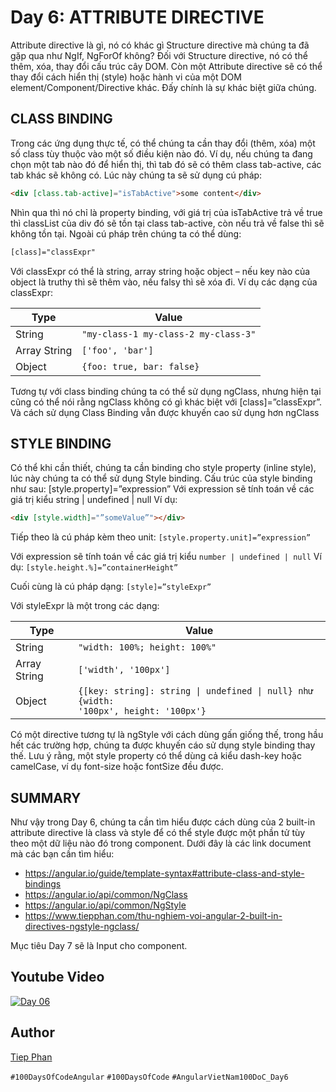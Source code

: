 # Day 6: ATTRIBUTE DIRECTIVE

Attribute directive là gì, nó có khác gì Structure directive mà chúng ta đã gặp qua như NgIf, NgForOf không?
Đối với Structure directive, nó có thể thêm, xóa, thay đổi cấu trúc cây DOM. Còn một Attribute directive sẽ có thể thay đổi cách hiển thị (style) hoặc hành vi của một DOM element/Component/Directive khác. Đấy chính là sự khác biệt giữa chúng.

## CLASS BINDING

Trong các ứng dụng thực tế, có thể chúng ta cần thay đổi (thêm, xóa) một số class tùy thuộc vào một số điều kiện nào đó.
Ví dụ, nếu chúng ta đang chọn một tab nào đó để hiển thị, thì tab đó sẽ có thêm class tab-active, các tab khác sẽ không có. Lúc này chúng ta sẽ sử dụng cú pháp:

```html
<div [class.tab-active]="isTabActive">some content</div>
```

Nhìn qua thì nó chỉ là property binding, với giá trị của isTabActive trả về true thì classList của div đó sẽ tồn tại class tab-active, còn nếu trả về false thì sẽ không tồn tại.
Ngoài cú pháp trên chúng ta có thể dùng:

```html
[class]="classExpr"
```

Với classExpr có thể là string, array string hoặc object – nếu key nào của object là truthy thì sẽ thêm vào, nếu falsy thì sẽ xóa đi.
Ví dụ các dạng của classExpr:

| Type         | Value                                |
| ------------ | ------------------------------------ |
| String       | `"my-class-1 my-class-2 my-class-3"` |
| Array String | `['foo', 'bar']`                     |
| Object       | `{foo: true, bar: false}`            |

Tương tự với class binding chúng ta có thể sử dụng ngClass, nhưng hiện tại cũng có thể nói rằng ngClass không có gì khác biệt với [class]=”classExpr”. Và cách sử dụng Class Binding vẫn được khuyến cao sử dụng hơn ngClass

## STYLE BINDING

Có thể khi cần thiết, chúng ta cần binding cho style property (inline style), lúc này chúng ta có thể sử dụng Style binding.
Cấu trúc của style binding như sau:
[style.property]=”expression”
Với expression sẽ tính toán về các giá trị kiểu string | undefined | null
Ví dụ:

```html
<div [style.width]="”someValue”"></div>
```

Tiếp theo là cú pháp kèm theo unit: `[style.property.unit]=”expression”`

Với expression sẽ tính toán về các giá trị kiểu `number | undefined | null`
Ví dụ:
`[style.height.%]=”containerHeight”`

Cuối cùng là cú pháp dạng:
`[style]=”styleExpr”`

Với styleExpr là một trong các dạng:

| Type         | Value                                                                                                   |
| ------------ | ------------------------------------------------------------------------------------------------------- |
| String       | `"width: 100%; height: 100%"`                                                                           |
| Array String | `['width', '100px']`                                                                                    |
| Object       | <code>{[key: string]: string &#x7c; undefined &#x7c; null} như {width: '100px', height: '100px'}</code> |

Có một directive tương tự là ngStyle với cách dùng gấn giống thế, trong hầu hết các trường hợp, chúng ta được khuyến cáo sử dụng style binding thay thế.
Lưu ý rằng, một style property có thể dùng cả kiểu dash-key hoặc camelCase, ví dụ font-size hoặc fontSize đều được.

## SUMMARY

Như vậy trong Day 6, chúng ta cần tìm hiểu được cách dùng của 2 built-in attribute directive là class và style để có thể style được một phần tử tùy theo một dữ liệu nào đó trong component.
Dưới đây là các link document mà các bạn cần tìm hiểu:

- https://angular.io/guide/template-syntax#attribute-class-and-style-bindings
- https://angular.io/api/common/NgClass
- https://angular.io/api/common/NgStyle
- https://www.tiepphan.com/thu-nghiem-voi-angular-2-built-in-directives-ngstyle-ngclass/

Mục tiêu Day 7 sẽ là Input cho component.

## Youtube Video

[![Day 06](https://img.youtube.com/vi/Zh36WRD3MMQ/0.jpg)](https://youtu.be/Zh36WRD3MMQ)

## Author

[Tiep Phan](https://github.com/tieppt)

`#100DaysOfCodeAngular` `#100DaysOfCode` `#AngularVietNam100DoC_Day6`

